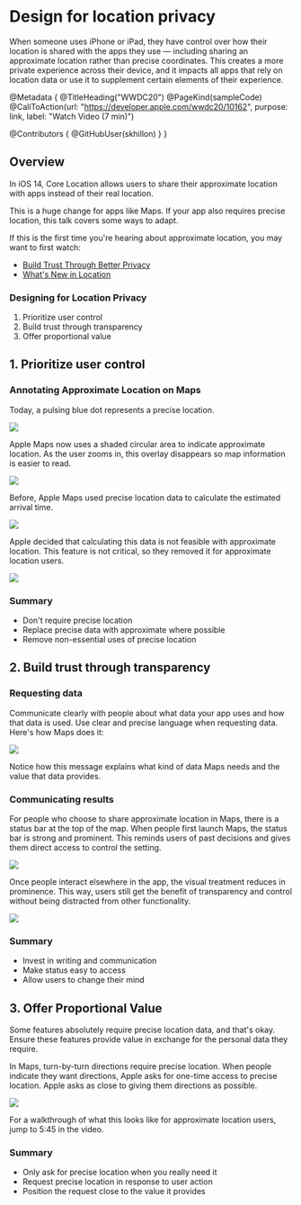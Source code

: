 # Design for location privacy

When someone uses iPhone or iPad, they have control over how their location is shared with the apps they use — including sharing an approximate location rather than precise coordinates. This creates a more private experience across their device, and it impacts all apps that rely on location data or use it to supplement certain elements of their experience.

@Metadata {
   @TitleHeading("WWDC20")
   @PageKind(sampleCode)
   @CallToAction(url: "https://developer.apple.com/wwdc20/10162", purpose: link, label: "Watch Video (7 min)")

   @Contributors {
      @GitHubUser(skhillon)
   }
}



## Overview
In iOS 14, Core Location allows users to share their approximate location with apps instead of their real location.

This is a huge change for apps like Maps. If your app also requires precise location, this talk covers some ways to adapt.

If this is the first time you're hearing about approximate location, you may want to first watch:

- [Build Trust Through Better Privacy](https://developer.apple.com/videos/play/wwdc2020/10676)
- [What's New in Location](../10660)

### Designing for Location Privacy

1. Prioritize user control
2. Build trust through transparency
3. Offer proportional value

## 1. Prioritize user control
### Annotating Approximate Location on Maps
Today, a pulsing blue dot represents a precise location.

![][precise_location]

Apple Maps now uses a shaded circular area to indicate approximate location. As the user zooms in, this overlay disappears so map information is easier to read.

![][approximate_location]

Before, Apple Maps used precise location data to calculate the estimated arrival time.

![][precise_calculate]

Apple decided that calculating this data is not feasible with approximate location. This feature is not critical, so they removed it for approximate location users.

![][precise_calculate_after]

### Summary

- Don't require precise location
- Replace precise data with approximate where possible
- Remove non-essential uses of precise location

## 2. Build trust through transparency
### Requesting data
Communicate clearly with people about what data your app uses and how that data is used. Use clear and precise language when requesting data. Here's how Maps does it:

![][request_location_maps]

Notice how this message explains what kind of data Maps needs and the value that data provides.

### Communicating results
For people who choose to share approximate location in Maps, there is a status bar at the top of the map. When people first launch Maps, the status bar is strong and prominent. This reminds users of past decisions and gives them direct access to control the setting.

![][communicate_results]

Once people interact elsewhere in the app, the visual treatment reduces in prominence. This way, users still get the benefit of transparency and control without being distracted from other functionality.

![][less_prominent_indicator]

### Summary

- Invest in writing and communication
- Make status easy to access
- Allow users to change their mind

## 3. Offer Proportional Value
Some features absolutely require precise location data, and that's okay. Ensure these features provide value in exchange for the personal data they require.

In Maps, turn-by-turn directions require precise location. When people indicate they want directions, Apple asks for one-time access to precise location. Apple asks as close to giving them directions as possible.

![][ask_precise_once]

For a walkthrough of what this looks like for approximate location users, jump to 5:45 in the video.

### Summary

- Only ask for precise location when you really need it
- Request precise location in response to user action
- Position the request close to the value it provides

[precise_location]: precise_location.png

[approximate_location]: approximate_location.png

[precise_calculate]: precise_calculate.png

[precise_calculate_after]: precise_calculate_after.png

[request_location_maps]: request_location_maps.png

[communicate_results]: communicate_results.png

[less_prominent_indicator]: less_prominent_indicator.png

[ask_precise_once]: ask_precise_once.png
